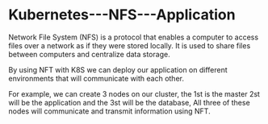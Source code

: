 # Kubernetes---NFS---Application

Network File System (NFS) is a protocol that enables a computer to access files over a network as if they were stored locally. It is used to share files between computers and centralize data storage.

By using NFT with K8S we can deploy our application on different environments that will communicate with each other.

For example, we can create 3 nodes on our cluster, the 1st is the master 2st will be the application and the 3st will be the database,
All three of these nodes will communicate and transmit information using NFT.
